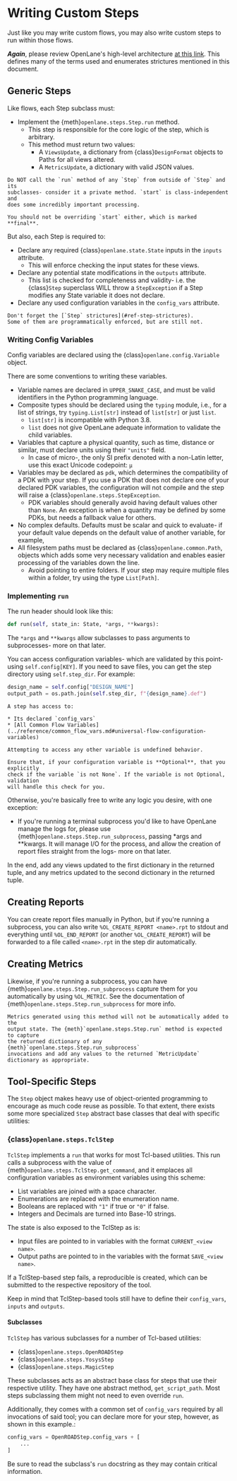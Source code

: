 # Writing Custom Steps

Just like you may write custom flows, you may also write custom steps to run
within those flows.

**_Again_**, please review OpenLane's high-level architecture [at this link](../reference/architecture.md).
This defines many of the terms used and enumerates strictures mentioned in this document.

## Generic Steps

Like flows, each Step subclass must:

- Implement the {meth}`openlane.steps.Step.run` method.
  - This step is responsible for the core logic of the step, which is arbitrary.
  - This method must return two values:
    - A `ViewsUpdate`, a dictionary from {class}`DesignFormat` objects to
      Paths for all views altered.
    - A `MetricsUpdate`, a dictionary with valid JSON values.

```{important}
Do NOT call the `run` method of any `Step` from outside of `Step` and its
subclasses- consider it a private method. `start` is class-independent and
does some incredibly important processing.

You should not be overriding `start` either, which is marked **final**.
```

But also, each Step is required to:

- Declare any required {class}`openlane.state.State` inputs in the `inputs`
  attribute.
  - This will enforce checking the input states for these views.
- Declare any potential state modifications in the `outputs` attribute.
  - This list is checked for completeness and validity- i.e. the {class}`Step`
    superclass WILL throw a `StepException` if a Step modifies any State variable
    it does not declare.
- Declare any used configuration variables in the `config_vars` attribute.

```{important}
Don't forget the [`Step` strictures](#ref-step-strictures).
Some of them are programmatically enforced, but are still not.
```

### Writing Config Variables

Config variables are declared using the {class}`openlane.config.Variable` object.

There are some conventions to writing these variables.

- Variable names are declared in `UPPER_SNAKE_CASE`, and must be valid identifiers
  in the Python programming language.
- Composite types should be declared using the `typing` module, i.e., for a list
  of strings, try `typing.List[str]` instead of `list[str]` or just `list`.
  - `list[str]` is incompatible with Python 3.8.
  - `list` does not give OpenLane adequate information to validate the child
    variables.
- Variables that capture a physical quantity, such as time, distance or similar,
  must declare units using their `"units"` field.
  - In case of micro-, the only SI prefix denoted with a non-Latin letter, use this
    exact Unicode codepoint: `µ`
- Variables may be declared as `pdk`, which determines the compatibility of a PDK
  with your step. If you use a PDK that does not declare one of your declared PDK
  variables, the configuration will not compile and the step will raise a
  {class}`openlane.steps.StepException`.
  - PDK variables should generally avoid having default values other than `None`.
    An exception is when a quantity may be defined by some PDKs, but needs a fallback
    value for others.
- No complex defaults. Defaults must be scalar and quick to evaluate- if your
  default value depends on the default value of another variable, for example,
- All filesystem paths must be declared as {class}`openlane.common.Path`, objects
  which adds some very necessary validation and enables easier processing of the
  variables down the line.
  - Avoid pointing to entire folders. If your step may require multiple files within
    a folder, try using the type `List[Path]`.

### Implementing `run`

The run header should look like this:

```python
def run(self, state_in: State, *args, **kwargs):
```

The `*args` and `**kwargs` allow subclasses to pass arguments to subprocesses-
more on that later.

You can access configuration variables- which are validated by this point- using
`self.config[KEY]`. If you need to save files, you can get the step directory
using `self.step_dir`. For example:

```python
design_name = self.config["DESIGN_NAME"]
output_path = os.path.join(self.step_dir, f"{design_name}.def")
```

```{note}
A step has access to:

* Its declared `config_vars`
* [All Common Flow Variables](../reference/common_flow_vars.md#universal-flow-configuration-variables)

Attempting to access any other variable is undefined behavior.
```

```{warning}
Ensure that, if your configuration variable is **Optional**, that you explicitly
check if the variable `is not None`. If the variable is not Optional, validation
will handle this check for you.
```

Otherwise, you're basically free to write any logic you desire, with one exception:

- If you're running a terminal subprocess you'd like to have OpenLane manage the
  logs for, please use {meth}`openlane.steps.Step.run_subprocess`,
  passing \*args and \*\*kwargs. It will manage
  I/O for the process, and allow the creation of report files straight from the
  logs- more on that later.

In the end, add any views updated to the first dictionary in the returned tuple,
and any metrics updated to the second dictionary in the returned tuple.

## Creating Reports

You can create report files manually in Python, but if you're running a subprocess,
you can also write `%OL_CREATE_REPORT <name>.rpt` to stdout and everything until
`%OL_END_REPORT` (or another `%OL_CREATE_REPORT`) will be forwarded to a file called
`<name>.rpt` in the step dir automatically.

## Creating Metrics

Likewise, if you're running a subprocess, you can have {meth}`openlane.steps.Step.run_subprocess`
capture them for you automatically by using `%OL_METRIC`. See the documentation
of {meth}`openlane.steps.Step.run_subprocess` for more info.

```{note}
Metrics generated using this method will not be automatically added to the
output state. The {meth}`openlane.steps.Step.run` method is expected to capture
the returned dictionary of any {meth}`openlane.steps.Step.run_subprocess`
invocations and add any values to the returned `MetricUpdate` dictionary as appropriate.
```

## Tool-Specific Steps

The `Step` object makes heavy use of object-oriented programming to encourage
as much code reuse as possible. To that extent, there exists some more specialized
`Step` abstract base classes that deal with specific utilities:

### {class}`openlane.steps.TclStep`

`TclStep` implements a `run` that works for most Tcl-based utilities.
This run calls a subprocess with the value of {meth}`openlane.steps.TclStep.get_command`,
and it emplaces all configuration variables as environment variables using this scheme:

- List variables are joined with a space character.
- Enumerations are replaced with the enumeration name.
- Booleans are replaced with `"1"` if true or `"0"` if false.
- Integers and Decimals are turned into Base-10 strings.

The state is also exposed to the TclStep as is:

- Input files are pointed to in variables with the format `CURRENT_<view name>`.
- Output paths are pointed to in the variables with the format `SAVE_<view name>`.

If a TclStep-based step fails, a reproducible is created, which can be submitted
to the respective repository of the tool.

Keep in mind that TclStep-based tools still have to define their `config_vars`,
`inputs` and `outputs`.

#### Subclasses

`TclStep` has various subclasses for a number of Tcl-based utilities:

- {class}`openlane.steps.OpenROADStep`
- {class}`openlane.steps.YosysStep`
- {class}`openlane.steps.MagicStep`

These subclasses acts as an abstract base class for steps that use their
respective utility. They have one abstract method, `get_script_path`.
Most steps subclassing them might not need to even override `run`.

Additionally, they comes with a common set of `config_vars` required by all invocations
of said tool; you can declare more for your step, however, as shown in this example.:

```python
config_vars = OpenROADStep.config_vars + [
    ...
]
```

Be sure to read the subclass's `run` docstring as they may contain critical information.
